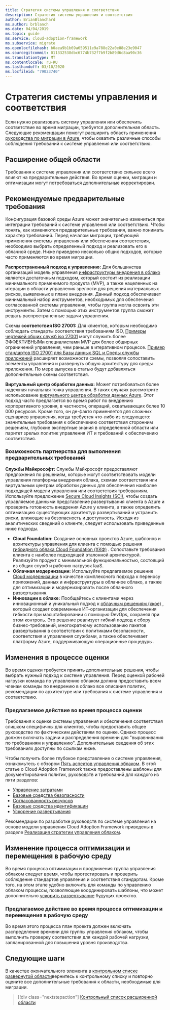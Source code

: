 ```yaml
---
title: Стратегия системы управления и соответствия
description: Стратегия системы управления и соответствия
author: BrianBlanchard
ms.author: brblanch
ms.date: 04/04/2019
ms.topic: guide
ms.service: cloud-adoption-framework
ms.subservice: migrate
ms.openlocfilehash: b0aea9b1b69a659511e9a788e22a0e88e23e9047
ms.sourcegitcommit: 011332538dbc6774b732f7b9f2b89d6c8aa90c36
ms.translationtype: MT
ms.contentlocale: ru-RU
ms.lasthandoff: 03/10/2020
ms.locfileid: "79023740"
---
```

# <a name="governance-or-compliance-strategy"></a>Стратегия системы управления и соответствия

Если нужно реализовать систему управления или обеспечить соответствие во время миграции, требуется дополнительная область. Следующие рекомендации помогут расширить область применения [руководства по миграции в Azure](../azure-migration-guide/index.md), чтобы охватить различные способы соблюдения требований к системе управления или соответствию.

## <a name="general-scope-expansion"></a>Расширение общей области

Требования к системе управления или соответствию сильнее всего влияют на предварительные действия. Во время оценки, миграции и оптимизации могут потребоваться дополнительные корректировки.

## <a name="suggested-prerequisites"></a>Рекомендуемые предварительные требования

Конфигурация базовой среды Azure может значительно измениться при интеграции требований к системе управления или соответствию. Чтобы понять, как изменяются предварительные требования, важно понимать характер требований. Перед началом миграции, требующей применения системы управления или обеспечения соответствия, необходимо выбрать определенный подход и реализовать его в облачной среде. Ниже приведено несколько общих подходов, которые часто применяются во время миграции.

**Распространенный подход к управлению:** Для большинства организаций модель управления [инфраструктуры внедрения в облако](../../govern/guides/index.md) является достаточным подходом, который состоит из реализации минимального применимого продукта (MVP), а также нацеленных на итерации в области управления зрелости для решения материальных рисков, выявленных в плане внедрения. Данный подход обеспечивает минимальный набор инструментов, необходимых для обеспечения согласованной системы управления, чтобы группа могла освоить эти инструменты. Затем с помощью этих инструментов группа сможет решать распространенные задачи управления.

Схемы **соответствия ISO 27001:** Для клиентов, которым необходимо соблюдать стандарты соответствия требованиям ISO, [Примеры чертежей общих служб iso 27001](https://docs.microsoft.com/azure/governance/blueprints/samples/iso27001-shared/index) могут служить более ЭФФЕКТИВНЫМи специалистами MVP для более обширных ограничений управления, чем раньше в итеративном процессе. [Пример стандартов ISO 27001 для Базы данных SQL и Среды службы приложений](https://docs.microsoft.com/azure/governance/blueprints/samples/iso27001-ase-sql-workload) расширяет возможности схемы, позволяя сопоставить элементы управления и развернуть общую архитектуру для среды приложения. По мере выпуска в статью будут добавляться дополнительные схемы соответствия.

**Виртуальный центр обработки данных:** Может потребоваться более надежная начальная точка управления. В таких случаях рассмотрите использование [виртуального центра обработки данных Azure](../../reference/vdc.md). Этот подход часто предлагается во время работ по внедрению корпоративного уровня, в частности, операций, охватывающих более 10 000 ресурсов. Кроме того, он де-факто применяется для сложных сценариев управления, когда требуется что-либо из следующего: значительные требования к обеспечению соответствия сторонним решениям, глубокие экспертные знания в определенной области или паритет зрелых политик управления ИТ и требований к обеспечению соответствия.

### <a name="partnership-option-to-complete-prerequisites"></a>Возможность партнерства для выполнения предварительных требований

**Службы Майкрософт:** Службы Майкрософт предоставляют предложения по решениям, которые могут соответствовать модели управления платформы внедрения облака, схемам соответствия или виртуальным центрам обработки данных для обеспечения наиболее подходящей модели управления или соответствия требованиям. Используйте предложение [Secure Cloud Insights (SCI)](https://download.microsoft.com/download/C/7/C/C7CEA89D-7BDB-4E08-B998-737C13107361/Secure_Cloud_Insights_Datasheet_EN_US.pdf), чтобы создать управляемое данными представление развертывания клиента в Azure и проверить готовность внедрения Azure у клиента, а также определить оптимизацию существующих архитектур развертываний и устранить риски, влияющие на безопасность и доступность. Исходя из аналитических сведений о клиенте, следует использовать приведенные ниже подходы.

- **Cloud Foundation:** Создание основных проектов Azure, шаблонов и архитектуры управления для клиента с помощью решения [гибридного облака Cloud Foundation (ХКФ)](https://download.microsoft.com/download/D/8/7/D872DFD0-1C46-4145-95E4-B5EAB2958B96/Hybrid_Cloud_Foundation_Datasheet_EN_US.pdf) . Сопоставьте требования клиента с наиболее подходящей эталонной архитектурой. Реализуйте продукт с минимальной функциональностью, состоящий из общих служб и рабочих нагрузок IaaS.
- **Облачная модернизации:** Используйте предлагаемое решение [Cloud модернизации](https://download.microsoft.com/download/3/7/3/373F90E3-8568-44F3-B096-CD9C1CD28AB7/Cloud_Modernization_Datasheet_EN_US.pdf) в качестве комплексного подхода к переносу приложений, данных и инфраструктуры в облачное облако, а также для оптимизации и модернизировать после облачного развертывания.
- **Инновации в облаке:** Пообщайтесь с клиентами через инновационный и уникальный подход к [облачным решениям (ккое)](https://download.microsoft.com/download/F/8/B/F8BBE4BD-E5F8-4DFB-82F7-C0A4E17051BB/Cloud_Center_of_Excellence_Datasheet_EN_US.pdf) , который создает современные ИТ-организации для обеспечения гибкости при масштабировании с помощью DevOps, сохраняя при этом контроль. Это решение реализует гибкий подход к сбору бизнес-требований, многократному использованию пакетов развертывания в соответствии с политиками безопасности, соответствия и управления службами, а также обеспечивает платформу Azure, поддерживающую операционные процедуры.

## <a name="assess-process-changes"></a>Изменения в процессе оценки

Во время оценки требуется принять дополнительные решения, чтобы выбрать нужный подход к системе управления. Перед оценкой рабочей нагрузки команда по управлению облаком должна предоставить всем членам команды по внедрению в облако все описания политик, рекомендации по архитектуре или требования к системе управления и соответствию.

### <a name="suggested-action-during-the-assess-process"></a>Предлагаемое действие во время процесса оценки

Требования к оценке системы управления и обеспечения соответствия слишком специфичны для клиентов, чтобы предоставить общее руководство по фактическим действиям по оценке. Однако процесс должен включать задачи и распределения времени для "выравнивания по требованиям и управлению". Дополнительные сведения об этих требованиях доступны по ссылкам ниже.

Чтобы получить более глубокое представление о системе управления, ознакомьтесь с обзором [Пять аспектов управления облаком](../../govern/governance-disciplines.md). В этой статье о Cloud Adoption Framework также предоставлены шаблоны для документирования политик, руководств и требований для каждого из пяти разделов:

- [Управление затратами](../../govern/cost-management/template.md)
- [Базовые средства безопасности](../../govern/security-baseline/template.md)
- [Согласованность ресурсов](../../govern/resource-consistency/template.md)
- [Базовые средства идентификации](../../govern/identity-baseline/template.md)
- [Ускорение развертывания](../../govern/deployment-acceleration/template.md)

Рекомендации по разработке руководств по системе управления на основе модели управления Cloud Adoption Framework приведены в разделе [Реализация стратегии управления облаком](../../govern/corporate-policy.md).

## <a name="optimize-and-promote-process-changes"></a>Изменение процесса оптимизации и перемещения в рабочую среду

Во время процесса оптимизации и продвижения группа управления облаком следует время, чтобы протестировать и проверить соблюдение стандартов управления и соответствия стандартам. Кроме того, на этом этапе удобно включить для команды по управлению облаком процессы, позволяющие координировать шаблоны, что может дополнительно [ускорить развертывание](../../govern/deployment-acceleration/index.md) будущих проектов.

### <a name="suggested-action-during-the-optimize-and-promote-process"></a>Предлагаемое действие во время процесса оптимизации и перемещения в рабочую среду

Во время этого процесса план проекта должен включать распределение времени для группы управления облаком, чтобы выполнить проверку соответствия для каждой рабочей нагрузки, запланированной для повышения уровня производства.

## <a name="next-steps"></a>Следующие шаги

В качестве окончательного элемента в [контрольном списке развернутой области](./index.md)вернитесь к контрольному списку и повторно оцените все дополнительные требования к области, необходимые для миграции.

> [!div class="nextstepaction"]
> [Контрольный список расширенной области](./index.md)

